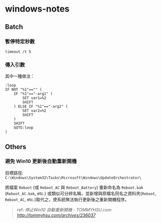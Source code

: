 # windows-notes

## Batch
### 暫停特定秒數
```batch
timeout /t 5
```

### 傳入引數
其中一種做法：
```batch
:loop
IF NOT "%1"=="" (
    IF "%1"=="-arg1" (
        SET var1=%2
        SHIFT
    ) ELSE IF "%1"=="-arg2" (
        SET var2=%2
        SHIFT
    )
    SHIFT
    GOTO:loop
)
```

## Others
### 避免 Win10 更新後自動重新開機

目標路徑: `C:\Windows\System32\Tasks\Microsoft\Windows\UpdateOrchestrator\`

將檔案 `Reboot` (或 `Reboot_AC` 與 `Reboot_Battery`) 重新命名為 `Reboot.bak` (`Reboot_AC.bak`, etc.) 或類似可分辨名稱，並新增與原檔名同名之資料夾(`Reboot`, `Reboot_AC`, etc.)取代之，使系統無法執行更新後之重新開機程序。

> ref: *停止Win10 自動重新開機 - TOMMYHSU.com http://tommyhsu.com/archives/236037*
